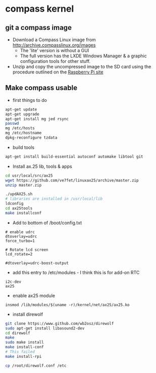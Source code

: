# compass kernel

## git a compass image

* Download a Compass Linux image from http://archive.compasslinux.org/images
  * The 'lite' version is without a GUI
  * The full version has the LXDE Windows Manager & a graphic configuration tools for other stuff.
* Unzip and copy the uncompressed image to the SD card using the procedure outlined on the [Raspberry Pi site](https://www.raspberrypi.org/documentation/installation/installing-images/)


## Make compass usable

* first things to do

```bash
apt-get update
apt-get upgrade
apt-get install mg jed rsync
passwd
mg /etc/hosts
mg /etc/hostname
dpkg-reconfigure tzdata
```

* build tools

```bash
apt-get install build-essential autoconf automake libtool git
```

* Install ax.25 lib, tools & apps

```bash
cd usr/local/src/ax25
wget https://github.com/ve7fet/linuxax25/archive/master.zip
unzip master.zip

./updAX25.sh
# libraries are installed in /usr/local/lib
ldconfig
cd ax25tools
make installconf
```

* Add to bottom of /boot/config.txt

```
# enable udrc
dtoverlay=udrc
force_turbo=1

# Rotate lcd screen
lcd_rotate=2

#dtoverlay=udrc-boost-output
```

  * add this entry to /etc/modules - I think this is for add-on RTC

```
i2c-dev
ax25
```

  * enable ax25 module
```
insmod /lib/modules/$(uname -r)/kernel/net/ax25/ax25.ko
```
  * install direwolf

```bash
git clone https://www.github.com/wb2osz/direwolf
sudo apt-get install libasound2-dev
cd direwolf
make
sudo make install
make install-conf
# This failed
make install-rpi

cp /root/direwolf.conf /etc
```
